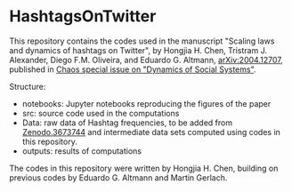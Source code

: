 # HashtagsOnTwitter

This repository contains the codes used in the manuscript "Scaling laws and dynamics of hashtags on Twitter", by Hongjia H. Chen, Tristram J. Alexander, Diego F.M. Oliveira, and Eduardo G. Altmann, [arXiv:2004.12707](https://arxiv.org/abs/2004.12707), published in [Chaos special issue on "Dynamics of Social Systems"](https://aip.scitation.org/toc/cha/collection/10.1063/cha.2020.DSS2020.issue-1).

Structure:

* notebooks: Jupyter notebooks reproducing the figures of the paper
* src: source code used in the computations
* Data: raw data of Hashtag frequencies, to be added from [Zenodo.3673744](https://doi.org/10.5281/zenodo.3673744) and intermediate data sets computed using codes in this repository.
* outputs: results of computations 

The codes in this repository were written by Hongjia H. Chen, building on previous codes by Eduardo G. Altmann and Martin Gerlach. 


